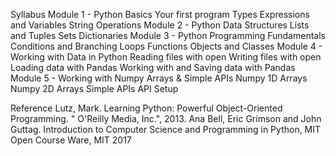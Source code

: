 Syllabus
Module 1 - Python Basics
Your first program
Types
Expressions and Variables
String Operations
Module 2 - Python Data Structures
Lists and Tuples
Sets
Dictionaries
Module 3 - Python Programming Fundamentals
Conditions and Branching
Loops
Functions
Objects and Classes
Module 4 - Working with Data in Python
Reading files with open
Writing files with open
Loading data with Pandas
Working with and Saving data with Pandas
Module 5 - Working with Numpy Arrays & Simple APIs
Numpy 1D Arrays
Numpy 2D Arrays
Simple APIs
API Setup

Reference
Lutz, Mark. Learning Python: Powerful Object-Oriented Programming. " O'Reilly Media, Inc.", 2013.
Ana Bell, Eric Grimson and John Guttag.  Introduction to Computer Science and Programming in Python, MIT Open Course Ware, MIT 2017




